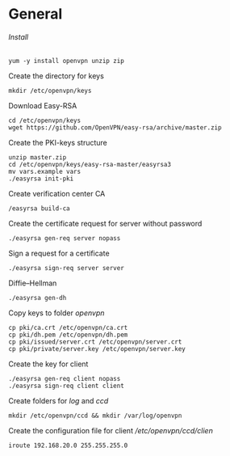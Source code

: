 # General
###### Install
```
yum -y install openvpn unzip zip
```
Create the directory for keys
```
mkdir /etc/openvpn/keys
```
Download Easy-RSA
```
cd /etc/openvpn/keys
wget https://github.com/OpenVPN/easy-rsa/archive/master.zip
```

Create the PKI-keys structure
```
unzip master.zip
cd /etc/openvpn/keys/easy-rsa-master/easyrsa3
mv vars.example vars
./easyrsa init-pki
```

Create verification center CA
```
/easyrsa build-ca
```

Create the certificate request for server without password
```
./easyrsa gen-req server nopass
```

Sign a request for a certificate
```
./easyrsa sign-req server server
```

Diffie–Hellman
```
./easyrsa gen-dh
```

Copy keys to folder _openvpn_
```
cp pki/ca.crt /etc/openvpn/ca.crt
cp pki/dh.pem /etc/openvpn/dh.pem
cp pki/issued/server.crt /etc/openvpn/server.crt
cp pki/private/server.key /etc/openvpn/server.key
```

Create the key for client
```
./easyrsa gen-req client nopass
./easyrsa sign-req client client
```

Create folders for _log_ and _ccd_
```
mkdir /etc/openvpn/ccd && mkdir /var/log/openvpn
```

Create the configuration file for client
_/etc/openvpn/ccd/clien_
```
iroute 192.168.20.0 255.255.255.0
```
